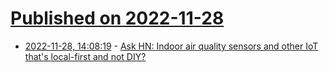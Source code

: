 # [Published on 2022-11-28](index.md)

* [2022-11-28, 14:08:19](https://news.ycombinator.com/item?id=33773786) - [Ask HN: Indoor air quality sensors and other IoT that's local-first and not DIY?](https://news.ycombinator.com/item?id=33773786)
